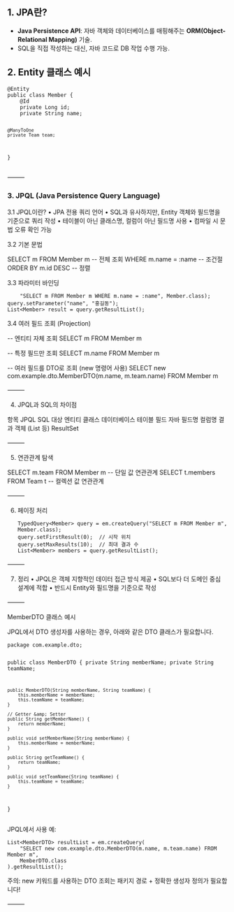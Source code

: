 <h2 id="1-jpa란">1. JPA란?</h2>
<ul>
<li><strong>Java Persistence API</strong>: 자바 객체와 데이터베이스를 매핑해주는 <strong>ORM(Object-Relational Mapping)</strong> 기술.</li>
<li>SQL을 직접 작성하는 대신, 자바 코드로 DB 작업 수행 가능.</li>
</ul>
<h2 id="2-entity-클래스-예시">2. Entity 클래스 예시</h2>
<pre><code class="language-java">@Entity
public class Member {
    @Id
    private Long id;
    private String name;

    @ManyToOne
    private Team team;
}</code></pre>
<p>⸻</p>
<h3 id="3-jpql-java-persistence-query-language">3. JPQL (Java Persistence Query Language)</h3>
<p>3.1 JPQL이란?
    •    JPA 전용 쿼리 언어
    •    SQL과 유사하지만, Entity 객체와 필드명을 기준으로 쿼리 작성
    •    테이블이 아닌 클래스명, 컬럼이 아닌 필드명 사용
    •    컴파일 시 문법 오류 확인 가능</p>
<p>3.2 기본 문법</p>
<p>SELECT m FROM Member m        -- 전체 조회
WHERE m.name = :name          -- 조건절
ORDER BY m.id DESC            -- 정렬</p>
<p>3.3 파라미터 바인딩</p>
<pre><code class="language-TypedQuery&lt;Member&gt;">    &quot;SELECT m FROM Member m WHERE m.name = :name&quot;, Member.class);
query.setParameter(&quot;name&quot;, &quot;홍길동&quot;);
List&lt;Member&gt; result = query.getResultList();</code></pre>
<p>3.4 여러 필드 조회 (Projection)</p>
<p>-- 엔티티 자체 조회
SELECT m FROM Member m</p>
<p>-- 특정 필드만 조회
SELECT m.name FROM Member m</p>
<p>-- 여러 필드를 DTO로 조회 (new 명령어 사용)
SELECT new com.example.dto.MemberDTO(m.name, m.team.name) 
FROM Member m</p>
<p>⸻</p>
<ol start="4">
<li>JPQL과 SQL의 차이점</li>
</ol>
<p>항목    JPQL    SQL
대상    엔티티 클래스    데이터베이스 테이블
필드    자바 필드명    컬럼명
결과    객체 (List 등)    ResultSet</p>
<p>⸻</p>
<ol start="5">
<li>연관관계 탐색</li>
</ol>
<p>SELECT m.team FROM Member m         -- 단일 값 연관관계
SELECT t.members FROM Team t        -- 컬렉션 값 연관관계</p>
<p>⸻</p>
<ol start="6">
<li>페이징 처리<pre><code>TypedQuery&lt;Member&gt; query = em.createQuery(&quot;SELECT m FROM Member m&quot;, Member.class);
query.setFirstResult(0);  // 시작 위치
query.setMaxResults(10);  // 최대 결과 수
List&lt;Member&gt; members = query.getResultList();</code></pre></li>
</ol>
<p>⸻</p>
<ol start="7">
<li>정리
 •    JPQL은 객체 지향적인 데이터 접근 방식 제공
 •    SQL보다 더 도메인 중심 설계에 적합
 •    반드시 Entity와 필드명을 기준으로 작성</li>
</ol>
<p>⸻</p>
<p>MemberDTO 클래스 예시</p>
<p>JPQL에서 DTO 생성자를 사용하는 경우, 아래와 같은 DTO 클래스가 필요합니다.</p>
<pre><code>package com.example.dto;

public class MemberDTO {
    private String memberName;
    private String teamName;

    public MemberDTO(String memberName, String teamName) {
        this.memberName = memberName;
        this.teamName = teamName;
    }

    // Getter &amp; Setter
    public String getMemberName() {
        return memberName;
    }

    public void setMemberName(String memberName) {
        this.memberName = memberName;
    }

    public String getTeamName() {
        return teamName;
    }

    public void setTeamName(String teamName) {
        this.teamName = teamName;
    }
}</code></pre><p>JPQL에서 사용 예:</p>
<pre><code>List&lt;MemberDTO&gt; resultList = em.createQuery(
    &quot;SELECT new com.example.dto.MemberDTO(m.name, m.team.name) FROM Member m&quot;,
    MemberDTO.class
).getResultList();</code></pre><p>주의: new 키워드를 사용하는 DTO 조회는 패키지 경로 + 정확한 생성자 정의가 필요합니다!</p>
<p>⸻</p>